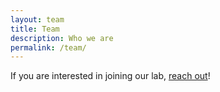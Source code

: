 ```yaml
---
layout: team
title: Team
description: Who we are
permalink: /team/
---
```


If you are interested in joining our lab, [reach out](join/)!

